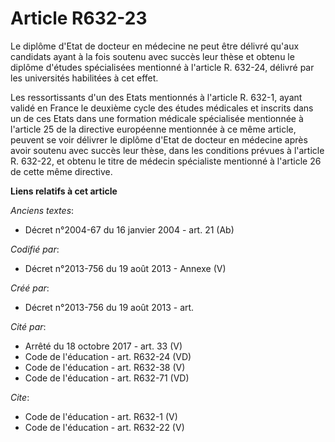 # Article R632-23

Le diplôme d'Etat de docteur en médecine ne peut être délivré qu'aux candidats ayant à la fois soutenu avec succès leur thèse
et obtenu le diplôme d'études spécialisées mentionné à l'article R. 632-24, délivré par les universités habilitées à cet
effet. 

Les ressortissants d'un des Etats mentionnés à l'article R. 632-1, ayant validé en France le deuxième cycle des études
médicales et inscrits dans un de ces Etats dans une formation médicale spécialisée mentionnée à l'article 25 de la directive
européenne mentionnée à ce même article, peuvent se voir délivrer le diplôme d'Etat de docteur en médecine après avoir
soutenu avec succès leur thèse, dans les conditions prévues à l'article R. 632-22, et obtenu le titre de médecin spécialiste
mentionné à l'article 26 de cette même directive.

**Liens relatifs à cet article**

_Anciens textes_:

  - Décret n°2004-67 du 16 janvier 2004 - art. 21 (Ab)

_Codifié par_:

  - Décret n°2013-756 du 19 août 2013 -  Annexe (V)

_Créé par_:

  - Décret n°2013-756 du 19 août 2013 - art.

_Cité par_:

  - Arrêté du 18 octobre 2017 - art. 33 (V)
  - Code de l'éducation - art. R632-24 (VD)
  - Code de l'éducation - art. R632-38 (V)
  - Code de l'éducation - art. R632-71 (VD)

_Cite_:

  - Code de l'éducation - art. R632-1 (V)
  - Code de l'éducation - art. R632-22 (V)
